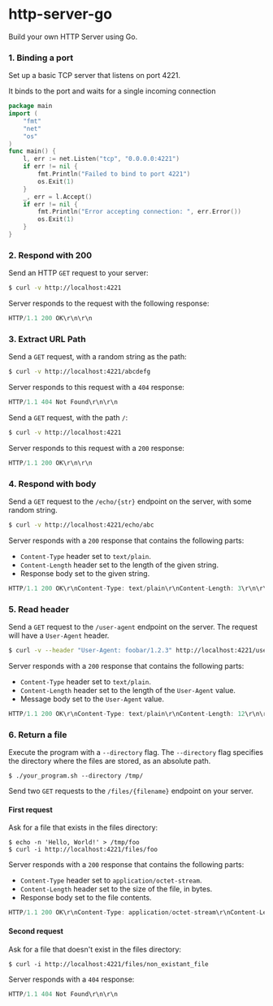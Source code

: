 # http-server-go
Build your own HTTP Server using Go. 

### 1. Binding a port

Set up a basic TCP server that listens on port 4221.

It binds to the port and waits for a single incoming connection
```go
package main
import (
    "fmt"
    "net"
    "os"
) 
func main() {
    l, err := net.Listen("tcp", "0.0.0.0:4221")
    if err != nil {
        fmt.Println("Failed to bind to port 4221")
        os.Exit(1)
    }
    _, err = l.Accept()
    if err != nil {
        fmt.Println("Error accepting connection: ", err.Error())
        os.Exit(1)
    }
}
```

### 2. Respond with 200

Send an HTTP `GET` request to your server:

```bash
$ curl -v http://localhost:4221
```

Server responds to the request with the following response:

```javascript
HTTP/1.1 200 OK\r\n\r\n
```

### 3. Extract URL Path

Send a `GET` request, with a random string as the path:

```bash
$ curl -v http://localhost:4221/abcdefg
```

Server responds to this request with a `404` response:

```javascript
HTTP/1.1 404 Not Found\r\n\r\n
```

Send a `GET` request, with the path `/`:

```bash
$ curl -v http://localhost:4221
```

Server responds to this request with a `200` response:

```javascript
HTTP/1.1 200 OK\r\n\r\n
```

### 4. Respond with body

Send a `GET` request to the `/echo/{str}` endpoint on the server, with some random string.

```bash
$ curl -v http://localhost:4221/echo/abc
```

Server responds with a `200` response that contains the following parts:

- `Content-Type` header set to `text/plain`.
- `Content-Length` header set to the length of the given string.
- Response body set to the given string.

```javascript
HTTP/1.1 200 OK\r\nContent-Type: text/plain\r\nContent-Length: 3\r\n\r\nabc
```
### 5. Read header

Send a `GET` request to the `/user-agent` endpoint on the server. The request will have a `User-Agent` header.

```bash
$ curl -v --header "User-Agent: foobar/1.2.3" http://localhost:4221/user-agent
```

Server responds with a `200` response that contains the following parts:

- `Content-Type` header set to `text/plain`.
- `Content-Length` header set to the length of the `User-Agent` value.
- Message body set to the `User-Agent` value.

```javascript
HTTP/1.1 200 OK\r\nContent-Type: text/plain\r\nContent-Length: 12\r\n\r\nfoobar/1.2.3
```

### 6. Return a file

Execute the program with a `--directory` flag. The `--directory` flag specifies the directory where the files are stored, as an absolute path.

```shell
$ ./your_program.sh --directory /tmp/
```

Send two `GET` requests to the `/files/{filename}` endpoint on your server.

#### First request

Ask for a file that exists in the files directory:

```shell
$ echo -n 'Hello, World!' > /tmp/foo
$ curl -i http://localhost:4221/files/foo
```

Server responds with a `200` response that contains the following parts:

- `Content-Type` header set to `application/octet-stream`.
- `Content-Length` header set to the size of the file, in bytes.
- Response body set to the file contents.

```js
HTTP/1.1 200 OK\r\nContent-Type: application/octet-stream\r\nContent-Length: 14\r\n\r\nHello, World!
```

#### Second request

Ask for a file that doesn't exist in the files directory:

```shell
$ curl -i http://localhost:4221/files/non_existant_file
```

Server responds with a `404` response:

```js
HTTP/1.1 404 Not Found\r\n\r\n
```